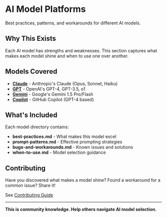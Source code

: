 # AI Model Platforms

Best practices, patterns, and workarounds for different AI models.

## Why This Exists

Each AI model has strengths and weaknesses. This section captures what makes each model shine and when to use one over another.

## Models Covered

- **[Claude](claude/)** - Anthropic's Claude (Opus, Sonnet, Haiku)
- **[GPT](gpt/)** - OpenAI's GPT-4, GPT-3.5, o1
- **[Gemini](gemini/)** - Google's Gemini 1.5 Pro/Flash
- **[Copilot](copilot/)** - GitHub Copilot (GPT-4 based)

## What's Included

Each model directory contains:

- **best-practices.md** - What makes this model excel
- **prompt-patterns.md** - Effective prompting strategies
- **bugs-and-workarounds.md** - Known issues and solutions
- **when-to-use.md** - Model selection guidance

## Contributing

Have you discovered what makes a model shine? Found a workaround for a common issue? Share it!

See [Contributing Guide](../../../CONTRIBUTING.md)

---

**This is community knowledge. Help others navigate AI model selection.**
